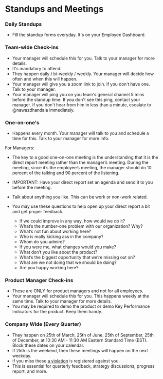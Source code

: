 # Standups and Meetings

### Daily Standups

- Fill the standup forms everyday. It's on your Employee Dashboard. 

### Team-wide Check-ins

- Your manager will schedule this for you. Talk to your manager for more details. 
- It's mandatory to attend. 
- They happen daily / bi-weekly / weekly. Your manager will decide how often and when this will happen. 
- Your manager will give you a zoom link to join. If you don't have one. Talk to your manager. 
- Your manager will ping you on you team's general channel 5 mins before the standup time. If you don't see this ping, contact your manager. If you don't hear from him in less than a minute, escalate to @nawazdhandala immediately. 


### One-on-one's

- Happens every month. Your manager will talk to you and schedule a time for this. Talk to your manager for more info. 

For Managers: 

- The key to a good one-on-one meeting is the understanding that it is the direct report meeting rather than the manager’s meeting. During the meeting, since it’s the employee’s meeting, the manager should do 10 percent of the talking and 90 percent of the listening. 

- IMPORTANT: Have your direct report set an agenda and send it to you before the meeting. 

- Talk about anything you like. This can be work or non-work related. 

- You may use these questions to help open up your direct report a bit and get proper feedback.

   - If we could improve in any way, how would we do it?
   - What’s the number-one problem with our organization? Why?
   - What’s not fun about working here?
   - Who is really kicking ass in the company?
   - Whom do you admire?
   - If you were me, what changes would you make?
   - What don’t you like about the product?
   - What’s the biggest opportunity that we’re missing out on?
   - What are we not doing that we should be doing?
   - Are you happy working here?


### Product Manager Check-ins

- These are ONLY for product managers and not for all employees. 
- Your manager will schedule this for you. This happens weekly at the same time. Talk to your manager for more details. 
- You may be required to demo the product or demo Key Performance Indicators for the product. Keep them handy. 

### Company Wide (Every Quarter)

- They happen on 25th of March, 25th of June, 25th of September, 25th of December, at 10:30 AM - 11:30 AM Eastern Standard Time (EST). Block these dates on your calendar. 
- If 25th is the weekend, then these meetings will happen on the next weekday. 
- If you miss these [a violation](/people-operations/violation/README.md) is registered against you.
- This is essential for quarterly feedback, strategy discussions, progress report, and more. 
